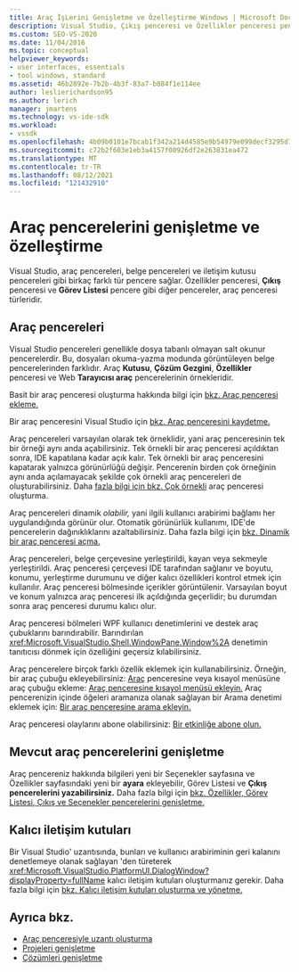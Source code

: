```yaml
---
title: Araç İşLerini Genişletme ve Özelleştirme Windows | Microsoft Docs
description: Visual Studio, Çıkış penceresi ve Özellikler penceresi pencere dahil olmak üzere, Visual Studio araç pencerelerini genişletme ve özelleştirme hakkında Görev Listesi öğrenin.
ms.custom: SEO-VS-2020
ms.date: 11/04/2016
ms.topic: conceptual
helpviewer_keywords:
- user interfaces, essentials
- tool windows, standard
ms.assetid: 46b2892e-7b2b-4b3f-83a7-b884f1e114ee
author: leslierichardson95
ms.author: lerich
manager: jmartens
ms.technology: vs-ide-sdk
ms.workload:
- vssdk
ms.openlocfilehash: 4b09b0101e7bcab1f342a214d4585e9b54979e099decf3295d705a10a68fc1da
ms.sourcegitcommit: c72b2f603e1eb3a4157f00926df2e263831ea472
ms.translationtype: MT
ms.contentlocale: tr-TR
ms.lasthandoff: 08/12/2021
ms.locfileid: "121432910"
---
```

# <a name="extend-and-customize-tool-windows"></a>Araç pencerelerini genişletme ve özelleştirme
Visual Studio, araç pencereleri, belge pencereleri ve iletişim kutusu pencereleri gibi birkaç farklı tür pencere sağlar. Özellikler penceresi, **Çıkış** penceresi ve **Görev Listesi** pencere  gibi diğer pencereler, araç penceresi türleridir.

## <a name="tool-windows"></a>Araç pencereleri
 Visual Studio pencereleri genellikle dosya tabanlı olmayan salt okunur pencerelerdir. Bu, dosyaları okuma-yazma modunda görüntüleyen belge pencerelerinden farklıdır. Araç **Kutusu**, **Çözüm Gezgini**, **Özellikler** penceresi ve Web **Tarayıcısı araç** pencerelerinin örnekleridir.

 Basit bir araç penceresi oluşturma hakkında bilgi için [bkz. Araç penceresi ekleme.](../extensibility/adding-a-tool-window.md)

 Bir araç penceresini Visual Studio için [bkz. Araç penceresini kaydetme.](../extensibility/registering-a-tool-window.md)

 Araç pencereleri varsayılan olarak tek örneklidir, yani araç penceresinin tek bir örneği aynı anda açabilirsiniz. Tek örnekli bir araç penceresi açıldıktan sonra, IDE kapatılana kadar açık kalır. Tek örnekli bir araç penceresini kapatarak yalnızca görünürlüğü değişir. Pencerenin birden çok örneğinin aynı anda açılamayacak şekilde çok örnekli araç pencereleri de oluşturabilirsiniz. Daha [fazla bilgi için bkz. Çok örnekli](../extensibility/creating-a-multi-instance-tool-window.md) araç penceresi oluşturma.

 Araç pencereleri dinamik *olabilir,* yani ilgili kullanıcı arabirimi bağlamı her uygulandığında görünür olur. Otomatik görünürlük kullanımı, IDE'de pencerelerin dağınıklıklarını azaltabilirsiniz. Daha fazla bilgi için [bkz. Dinamik bir araç penceresi açma.](../extensibility/opening-a-dynamic-tool-window.md)

 Araç pencereleri, belge çerçevesine yerleştirildi, kayan veya sekmeyle yerleştirildi. Araç penceresi çerçevesi IDE tarafından sağlanır ve boyutu, konumu, yerleştirme durumunu ve diğer kalıcı özellikleri kontrol etmek için kullanılır. Araç penceresi bölmesinde içerikler görüntülenir. Varsayılan boyut ve konum yalnızca araç penceresi ilk açıldığında geçerlidir; bu durumdan sonra araç penceresi durumu kalıcı olur.

 Araç penceresi bölmeleri WPF kullanıcı denetimlerini ve destek araç çubuklarını barındırabilir. Barındırılan <xref:Microsoft.VisualStudio.Shell.WindowPane.Window%2A> denetimin tanıtıcısı dönmek için özelliğini geçersiz kılabilirsiniz.

 Araç pencerelere birçok farklı özellik eklemek için kullanabilirsiniz. Örneğin, bir araç çubuğu ekleyebilirsiniz: [Araç](../extensibility/adding-a-toolbar-to-a-tool-window.md) penceresine veya kısayol menüsüne araç çubuğu ekleme: [Araç penceresine kısayol menüsü ekleyin.](../extensibility/adding-a-shortcut-menu-in-a-tool-window.md) Araç pencerenizin içinde öğeleri aramanıza olanak sağlayan bir Arama denetimi eklemek için: [Bir araç penceresine arama ekleyin.](../extensibility/adding-search-to-a-tool-window.md)

 Araç penceresi olaylarını abone olabilirsiniz: [Bir etkinliğe abone olun.](../extensibility/subscribing-to-an-event.md)

## <a name="extend-existing-tool-windows"></a>Mevcut araç pencerelerini genişletme
 Araç pencereniz hakkında bilgileri yeni  bir Seçenekler sayfasına ve Özellikler sayfasındaki yeni bir **ayara** ekleyebilir, Görev Listesi ve **Çıkış** **pencerelerini yazabilirsiniz.** Daha fazla bilgi için [bkz. Özellikler, Görev Listesi, Çıkış ve Seçenekler pencerelerini genişletme.](../extensibility/extending-the-properties-task-list-output-and-options-windows.md)

## <a name="modal-dialog-boxes"></a>Kalıcı iletişim kutuları
 Bir Visual Studio' uzantısında, bunları ve kullanıcı arabiriminin geri kalanını denetlemeye olanak sağlayan 'den türeterek <xref:Microsoft.VisualStudio.PlatformUI.DialogWindow?displayProperty=fullName> kalıcı iletişim kutuları oluşturmanız gerekir. Daha fazla bilgi için [bkz. Kalıcı iletişim kutuları oluşturma ve yönetme.](../extensibility/creating-and-managing-modal-dialog-boxes.md)

## <a name="see-also"></a>Ayrıca bkz.
- [Araç penceresiyle uzantı oluşturma](../extensibility/creating-an-extension-with-a-tool-window.md)
- [Projeleri genişletme](../extensibility/extending-projects.md)
- [Çözümleri genişletme](../extensibility/extending-solutions.md)
